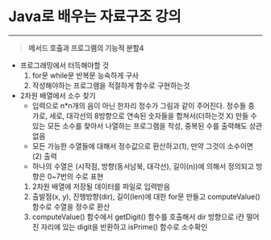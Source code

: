 # Java로 배우는 자료구조 강의

---

> **메서드 호출과 프로그램의 기능적 분할4**
>
- 프로그래밍에서 터득해야할 것
    1. for문 while문 반복문 능숙하게 구사
    2. 작성해야하는 프로그램을 적절하게 함수로 구현하는것
- 2차원 배열에서 소수 찾기
    - 입력으로 n*n개의 음이 아닌 한자리 정수가 그림과 같이 주어진다. 정수들 중 가로, 세로, 대각선의 8방향으로 연속된 숫자들을 합쳐서(더하는것 X) 만들 수 있는 모든 소수를 찾아서 나열하는 프로그램을 작성, 중복된 수를 출력해도 상관없음
    - 모든 가능한 수열들에 대해서 정수값으로 환산하고(1), 만약 그것이 소수이면(2) 출력
    - 하나의 수열은 (시작점, 방향(동서남북, 대각선), 길이(n))에 의해서 정의되고 방향은 0~7번의 수로 표현
    1. 2차원 배열에 저장될 데이터를 파일로 입력받음
    2. 출발점(x, y), 진행방향(dir), 길이(len)에 대한 for문 만들고 computeValue() 함수로 수열을 정수로 환산
    3. computeValue() 함수에서 getDigit() 함수를 호출해서 dir 방향으로 i칸 떨어진 자리에 있는 digit을 반환하고 isPrime() 함수로 소수확인